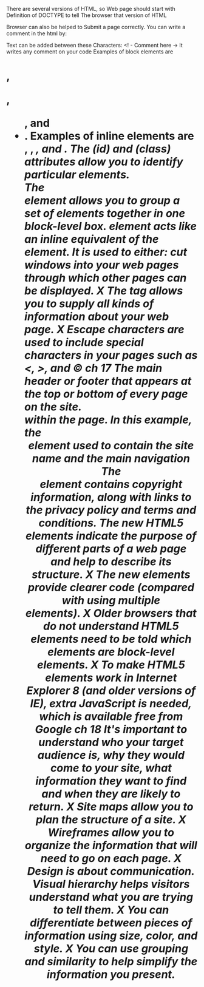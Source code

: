 There are several versions of HTML, so 
Web page should start with
Definition of DOCTYPE to tell
The browser that version of HTML

Browser can also be helped to
Submit a page correctly.
You can write a comment in the html by:

Text can be added between these
Characters:
<! - Comment here ->
It writes any comment on your code
Examples of block elements are
<h1>, <p>, <ul>, and <li>.
Examples of inline elements are
<a>, <b>, <em>, and <img>.
The (id) and (class) attributes allow you to identify
particular elements.
<div>
The <div> 
element allows you to
group a set of elements together
in one block-level box.
 <span>
element acts like
an inline equivalent of the <div>
element. It is used to either:
<iframes> cut windows into your web pages through
which other pages can be displayed.
X The <meta> tag allows you to supply all kinds of
information about your web page.
X Escape characters are used to include special
characters in your pages such as <, >, and ©
ch 17
The main header or footer
that appears at the top or
bottom of every page on the
site.
<section> within the page.
In this example, the <header>
element used to contain the site
name and the main navigation
The <footer> element contains
copyright information, along
with links to the privacy policy
and terms and conditions.
The new HTML5 elements indicate the purpose of
different parts of a web page and help to describe
its structure.
X The new elements provide clearer code (compared
with using multiple <div> elements).
X Older browsers that do not understand HTML5
elements need to be told which elements are
block-level elements.
X To make HTML5 elements work in Internet Explorer 8
(and older versions of IE), extra JavaScript is needed,
which is available free from Google
ch 18
It's important to understand who your target audience
is, why they would come to your site, what information
they want to find and when they are likely to return.
X Site maps allow you to plan the structure of a site.
X Wireframes allow you to organize the information that
will need to go on each page.
X Design is about communication. Visual hierarchy helps
visitors understand what you are trying to tell them.
X You can differentiate between pieces of information
using size, color, and style.
X You can use grouping and similarity to help simplify
the information you present.